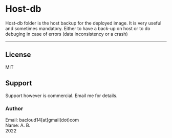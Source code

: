 # Host-db

Host-db folder is the host backup for the deployed image. It is very useful and sometimes mandatory. Either to have a back-up on host or to do debuging in case of errors (data inconsistency or a crash)

---

## License
MIT

## Support
Support however is commercial. Email me for details.
### Author
Email: bacloud14[at]gmail(dot)com  
Name: A. B.  
2022